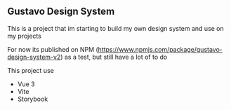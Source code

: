 ## Gustavo Design System

This is a project that im starting to build my own design system and use on my projects

For now its published on NPM (https://www.npmjs.com/package/gustavo-design-system-v2) as a test, but still have a lot of to do

This project use

- Vue 3
- Vite 
- Storybook
